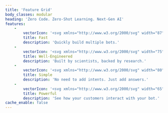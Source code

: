 ```yaml
---
title: 'Feature Grid'
body_classes: modular
heading: 'Zero Code. Zero-Shot Learning. Next-Gen AI'
features:
    -
        vectorIcon: '<svg xmlns="http://www.w3.org/2000/svg" width="87" height="58"><g fill="none"><path fill="#46cbbc" d="M47.928 31.493l9.7707165-10.9989628 6.0490252 6.8120154c.3667114.4129663.3292144 1.04502-.083752 1.4117314-.3811997.3385029-.9490773.3325914-1.322616.0048698l-.0891154-.0886217L57.698 23.506l-9.7692309 10.9998566L41.162 26.887l-6.4357473 6.8004278c-.3504516.3702446-.9167076.4135361-1.3172249.1193958l-.0964556-.0805709c-.3702446-.3504516-.4135361-.9167076-.1193958-1.3172249l.0805709-.0964556 7.9354441-8.3836255L47.928 31.493z"></path><path fill="currentColor" d="M26.4318182-.00001421v8.66668088h5.0227273c1.6708145 0 3.0227272 1.34430579 3.0227272 3.00000003 0 1.6556942-1.3519127 3-3.0227272 3H20.7272727c-2.7728656 0-5.0227272 2.2372021-5.0227272 5l.0046427.2169924c.1141332 2.6620036 2.3181891 4.7830076 5.0180845 4.7830076L26.431 24.666V32.1l-.0626359.0122991C24.1058356 32.597837 22.4090909 34.6007281 22.4090909 37c0 2.7627979 2.2498617 5 5.0227273 5h8.0454545C37.1480872 42 38.5 43.3443058 38.5 45s-1.3519128 3-3.0227273 3H14.0227273C11.2498617 48 9 50.2372021 9 53s2.2498617 5 5.0227273 5h52.4080909c.5860057 0 1.0760598-.0640346 1.6476867-.3160548C69.2740865 57.1568345 70 56.0203209 70 54.3186667V3.72946667c0-1.47269284-.5297757-2.54055519-1.467391-3.15916237-.6326189-.41738078-1.2943249-.5590312-1.9928673-.56963358L26.4318182-.0000142zM28.431 6.666V1.999l38.0935513.00155556C67.4652687 2.01494861 68 2.3677464 68 3.72946667V54.3186667c0 .916357-.2647536 1.3308639-.7283247 1.5352442C67.0158439 55.9667024 66.7610184 56 66.4308182 56H14.0227273C12.3519128 56 11 54.6556942 11 53s1.3519128-3 3.0227273-3h21.4545454C38.2501383 50 40.5 47.7627979 40.5 45s-2.2498617-5-5.0227273-5h-8.0454545c-1.6708145 0-3.0227273-1.3443058-3.0227273-3s1.3519128-3 3.0227273-3h1V22.6666667h-7.7045455c-1.6708145 0-3.0227272-1.3443058-3.0227272-3s1.3519127-3 3.0227272-3h10.7272728c2.7728655 0 5.0227272-2.2372021 5.0227272-5l-.0046427-.2169925c-.1141332-2.6620036-2.3181891-4.78300753-5.0180845-4.78300753L28.431 6.666zM10 13.25c-1.51836684 0-2.75 1.2314063-2.75 2.75s1.23163316 2.75 2.75 2.75c1.5183668 0 2.75-1.2314063 2.75-2.75s-1.2316332-2.75-2.75-2.75zm0 1.5c.69000155 0 1.25.5598953 1.25 1.25s-.55999845 1.25-1.25 1.25-1.25-.5598953-1.25-1.25.55999845-1.25 1.25-1.25zm-7 29.5C1.48163316 44.25.25 45.4814063.25 47S1.48163316 49.75 3 49.75 5.75 48.5185937 5.75 47 4.51836684 44.25 3 44.25zm0 1.5c.69000155 0 1.25.5598953 1.25 1.25S3.69000155 48.25 3 48.25 1.75 47.6901047 1.75 47s.55999845-1.25 1.25-1.25z"></path><path fill="currentColor" d="M64 5H39.0869565v7.8518519c0 4.2700962-2.8854823 7.2222222-5.6488261 7.2222222H31v15.7037037h2.8492174c4.6712218 0 9.2812174 2.1104851 9.2812174 5.7675741V44H64V5zm-2 2v35H45.13l.0004348-.4546481-.0049954-.2660375c-.1892785-5.0105069-5.726199-7.5015366-11.276222-7.5015366L33 33.777V22.074l.4381304.0000741.2114128-.0038117c3.8027155-.1369646 7.4374133-3.9513744 7.4374133-9.2184105L41.086 7H62z"></path><path fill="#46cbbc" d="M55.5 17c1.38125 0 2.5-1.11925 2.5-2.5S56.88125 12 55.5 12 53 13.11925 53 14.5s1.11875 2.5 2.5 2.5zm23.111664 15c2.0300335 0 3.3706244 1.5731087 3.3881709 3.4908508.0170998 1.8689163-1.2281894 3.4036994-3.1833982 3.5039417L78.611664 39H75v-2h3.611664c.8844514 0 1.3963595-.6050262 1.3882546-1.4908508-.0076466-.835741-.4770104-1.4351467-1.2414958-1.5027732L78.611664 34H75v-2h3.611664zM84.5 22c1.38125 0 2.5-1.11925 2.5-2.5S85.88125 17 84.5 17 82 18.11925 82 19.5s1.11875 2.5 2.5 2.5z"></path></g></svg>'
        title: Fast
        description: 'Quickly build multiple bots.'
    -
        vectorIcon: '<svg xmlns="http://www.w3.org/2000/svg" width="75" height="95"><g fill="none" fill-rule="evenodd"><path stroke="currentColor" stroke-linecap="square" stroke-width="2.4" d="M24.9811149 12.6324538c1.5381267-.85723065 3.1670396-1.56256913 4.865788-2.09681065l1.9763445-7.45319301C32.0502127 2.48361079 32.7485676 2 33.3980377 2h8.9371973c.6407406 0 1.3705215.47488135 1.6219293 1.0614995l2.3377431 7.77618216c1.5625692.55344628 3.0587946 1.25529294 4.4764551 2.08633534l6.849116-3.97887721c.5831264-.26013721 1.4194064-.1099909 1.8785748.34917747l6.3183662 6.32011214c.4539307.4539307.6337571 1.3041778.3963165 1.8977795l-4.2547275 7.9158532c.604077 1.3303661 1.1121303 2.7200924 1.5154302 4.1569577l8.4431112 2.2382276C72.5146433 32.0502127 73 32.7485676 73 33.3980377v8.9371973c0 .6407406-.4766272 1.3705215-1.0632454 1.6219293l-8.8254604 2.6537487c-.310768.9480168-.666929 1.8733371-1.0684831 2.7724691l4.5008976 7.7465021c.2601372.5848722.1099909 1.4194064-.3491775 1.8785747l-6.3183663 6.3201122c-.4556765.4539307-1.3059237.6320112-1.8995254.3963164l-7.0062458-3.7676249c-1.4927337.8938944-3.0762535 1.6411341-4.7296088 2.2242605l-2.2888583 7.7534856C43.7005188 72.5233728 42.984705 73 42.335235 73h-8.9371973c-.6424865 0-1.3460791-.4836108-1.5747903-1.0946714l-1.9344432-7.4287505c-1.7895345-.558684-3.4987582-1.3076696-5.1102122-2.2242605l-7.268129 3.9561807c-.5936017.2374407-1.4368652.0680896-1.8960336-.3910788l-6.32011214-6.3183662c-.45393071-.4539307-.61106057-1.2937025-.34044803-1.8873042l4.50264347-7.6714289c-.5045615-1.0667372-.9445251-2.1718839-1.318145-3.3102024l-9.07337643-2.6781912C2.47662724 43.7005188 2 42.984705 2 42.335235v-8.9371973c0-.6424865.4818649-1.3460791 1.09292547-1.5747903l8.68229768-2.2609241c.45916835-1.6324047 1.05451595-3.2037033 1.77382155-4.6981828l-4.26694865-7.8442718c-.23918657-.5936017-.06983549-1.4368653.38933287-1.8960336l6.31836628-6.31836629c.4539307-.45393071 1.2937025-.61106057 1.8873042-.34044803l7.1040155 4.16743302z"></path><path stroke="currentColor" stroke-linecap="square" stroke-width="2.4" d="M38 51c7.7315 0 14-6.2685 14-14s-6.2685-14-14-14-14 6.2685-14 14 6.2685 14 14 14z"></path><path fill="#46cbbc" fill-rule="nonzero" d="M37.5 42c2.48625 0 4.5-2.01375 4.5-4.5S39.98625 33 37.5 33 33 35.01375 33 37.5s2.01375 4.5 4.5 4.5z"></path><path stroke="currentColor" stroke-width="1.5" d="M16 85h27v3H16z"></path><path stroke="#46cbbc" stroke-linecap="square" stroke-width="2" d="M16 80v13L2 90.1118333v-7.2215z"></path><path stroke="currentColor" stroke-width="2" d="M67.2298373 93H48.7701627C45.3641398 92.8298104 43 89.9844538 43 86.4991136 43 83.0137734 45.3641398 80.1701896 48.7701627 80h18.4596746C70.532018 80.046093 73 82.9393154 73 86.4991136 73 90.0606846 70.532018 92.9521342 67.2298373 93z"></path><path stroke="currentColor" stroke-width="1.5" d="M49 85h18M49 88h18"></path></g></svg>'
        title: Well-Engineered
        description: 'Built by scientists, backed by research.'
    -
        vectorIcon: '<svg xmlns="http://www.w3.org/2000/svg" width="80" height="62"><g fill="none" fill-rule="evenodd"><path fill="#46cbbc" d="M76.1173339 20h3.7640188s.1146672 0 .1173339.49995c-.0026667.7983.004 10.08825 0 11.0001C79.9906865 32 79.8813527 32 79.8813527 32h-3.7640188S76 32 76 31.50005v-11.0001C76 20 76.1173339 20 76.1173339 20z"/><path stroke="currentColor" stroke-linecap="square" stroke-width="2" d="M3.94044189 1H73.0408262s2.8919246 0 2.9404419 2.88235294c-.0485173 2.41901471.0602791 40.35294116 0 43.23529416C75.8239545 50 73.0408262 50 73.0408262 50H3.94044189S1 50 1 47.1176471V3.88235294C1 1 3.94044189 1 3.94044189 1z"/><path stroke="currentColor" stroke-width="2" d="M20.4702268 8h47.0472583s1.4378818 0 1.4702268 1.45833333c-.032345 2.32837497.0396961 29.42406247 0 32.08333337C68.8833258 43 67.5174851 43 67.5174851 43H20.4702268S19 43 19 41.5416667V9.45833333C19 8 20.4702268 8 20.4702268 8z"/><path stroke="currentColor" stroke-linecap="square" stroke-width="1.5" d="M9 12.5h1M9 16.5h1M9 35.5h1M9 39.5h1"/><path stroke="#46cbbc" stroke-width="2" d="M9 28c1.6569 0 3-1.3431 3-3s-1.3431-3-3-3-3 1.3431-3 3 1.3431 3 3 3z"/><path stroke="#46cbbc" stroke-linecap="square" stroke-width="2" d="M17 60.5h3"/><path stroke="currentColor" stroke-linecap="square" stroke-width="2" d="M21 60.5h40"/></g></svg>'
        title: Simple
        description: 'No need to add intents. Just add answers.'
    -
        vectorIcon: '<svg xmlns="http://www.w3.org/2000/svg" width="65" height="64"><g fill="none" fill-rule="evenodd" stroke-linecap="square"><path stroke="currentColor" stroke-width="2" d="M1 1h63v62H1zM1 14.5h63"/><path stroke="currentColor" stroke-width="1.5" d="M7.5 11C6.11933333 11 5 9.87995713 5 8.5S6.11933333 6 7.5 6 10 7.12004287 10 8.5 8.88066667 11 7.5 11zM16.5 11c1.3806667 0 2.5-1.12004287 2.5-2.5S17.8806667 6 16.5 6 14 7.12004287 14 8.5s1.1193333 2.5 2.5 2.5zM26.5116828 6C25.1244414 6 24 7.12004287 24 8.5s1.1244414 2.5 2.5116828 2.5h21.9766344C49.8755586 11 51 9.87995713 51 8.5S49.8755586 6 48.4883172 6H26.5116828z"/><path stroke="#46cbbc" stroke-width="1.5" d="M57.5 11c1.3806667 0 2.5-1.12004287 2.5-2.5S58.8806667 6 57.5 6 55 7.12004287 55 8.5s1.1193333 2.5 2.5 2.5zM12 25.5h7"/><path stroke="currentColor" stroke-width="1.5" d="M24 25.5h29"/><path stroke="currentColor" stroke-width="2" d="M12 31.5h41"/><path stroke="#46cbbc" stroke-width="2" d="M29 39H13v16h16z"/><path stroke="currentColor" stroke-width="2" d="M52 39H36v16h16z"/></g></svg>'
        title: Powerful
        description: 'See how your customers interact with your bot.'
cache_enable: false
---
```


